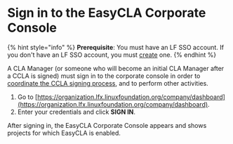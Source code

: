 # Sign in to the EasyCLA Corporate Console

{% hint style="info" %}
**Prerequisite**: You must have an LF SSO account. If you don't have an LF SSO account, you must [create](../../../sso/create-an-account.md) one.
{% endhint %}

A CLA Manager (or someone who will become an initial CLA Manager after a CCLA is signed) must sign in to the corporate console in order to [coordinate the CCLA signing process](coordinate-signing-cla-and-become-initial-cla-manager.md), and to perform other activities.

1. Go to [https://organization.lfx.linuxfoundation.org/company/dashboard](https://organization.lfx.linuxfoundation.org/company/dashboard).
2. Enter your credentials and click **SIGN IN**.

After signing in, the EasyCLA Corporate Console appears and shows projects for which EasyCLA is enabled.
